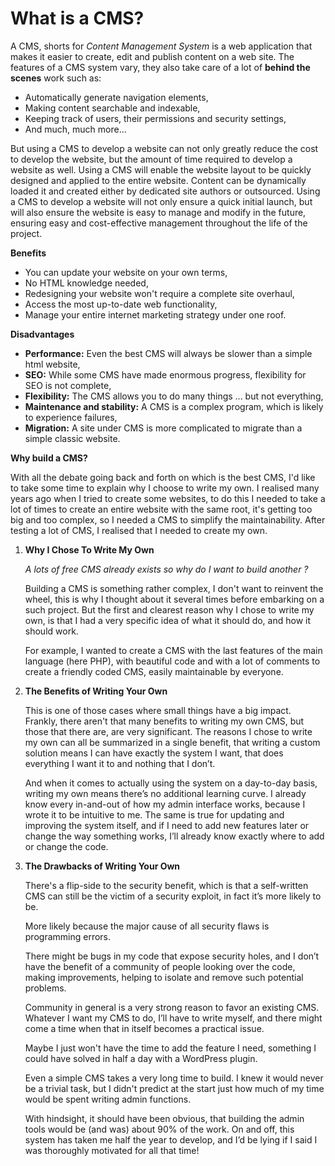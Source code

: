 # What is a CMS?

A CMS, shorts for _Content Management System_ is a web application that makes it easier to create, edit and publish content on a web site. The features of a CMS system vary, they also take care of a lot of **behind the scenes** work such as:

* Automatically generate navigation elements,
* Making content searchable and indexable,
* Keeping track of users, their permissions and security settings,
* And much, much more...

But using a CMS to develop a website can not only greatly reduce the cost to develop the website, but the amount of time required to develop a website as well. Using a CMS will enable the website layout to be quickly designed and applied to the entire website. Content can be dynamically loaded it and created either by dedicated site authors or outsourced. Using a CMS to develop a website will not only ensure a quick initial launch, but will also ensure the website is easy to manage and modify in the future, ensuring easy and cost-effective management throughout the life of the project.

**Benefits**

* You can update your website on your own terms,
* No HTML knowledge needed,
* Redesigning your website won't require a complete site overhaul,
* Access the most up-to-date web functionality,
* Manage your entire internet marketing strategy under one roof.

**Disadvantages**

* **Performance:** Even the best CMS will always be slower than a simple html website,
* **SEO:** While some CMS have made ​​enormous progress, flexibility for SEO is not complete,
* **Flexibility:** The CMS allows you to do many things ... but not everything,
* **Maintenance and stability:** A CMS is a complex program, which is likely to experience failures,
* **Migration:** A site under CMS is more complicated to migrate than a simple classic website.

**Why build a CMS?**

With all the debate going back and forth on which is the best CMS, I'd like to take some time to explain why I choose to write my own. I realised many years ago when I tried to create some websites, to do this I needed to take a lot of times to create an entire website with the same root, it's getting too big and too complex, so I needed a CMS to simplify the maintainability. After testing a lot of CMS, I realised that I needed to create my own.

1. **Why I Chose To Write My Own**

   _A lots of free CMS already exists so why do I want to build another ?_

   Building a CMS is something rather complex, I don't want to reinvent the wheel, this is why I thought about it several times before embarking on a such project. But the first and clearest reason why I chose to write my own, is that I had a very specific idea of what it should do, and how it should work.

   For example, I wanted to create a CMS with the last features of the main language \(here PHP\), with beautiful code and with a lot of comments to create a friendly coded CMS, easily maintainable by everyone.

2. **The Benefits of Writing Your Own**

   This is one of those cases where small things have a big impact. Frankly, there aren't that many benefits to writing my own CMS, but those that there are, are very significant. The reasons I chose to write my own can all be summarized in a single benefit, that writing a custom solution means I can have exactly the system I want, that does everything I want it to and nothing that I don’t.

   And when it comes to actually using the system on a day-to-day basis, writing my own means there’s no additional learning curve. I already know every in-and-out of how my admin interface works, because I wrote it to be intuitive to me. The same is true for updating and improving the system itself, and if I need to add new features later or change the way something works, I’ll already know exactly where to add or change the code.

3. **The Drawbacks of Writing Your Own**

   There's a flip-side to the security benefit, which is that a self-written CMS can still be the victim of a security exploit, in fact it’s more likely to be.

   More likely because the major cause of all security flaws is programming errors.

   There might be bugs in my code that expose security holes, and I don’t have the benefit of a community of people looking over the code, making improvements, helping to isolate and remove such potential problems.

   Community in general is a very strong reason to favor an existing CMS. Whatever I want my CMS to do, I’ll have to write myself, and there might come a time when that in itself becomes a practical issue.

   Maybe I just won't have the time to add the feature I need, something I could have solved in half a day with a WordPress plugin.

   Even a simple CMS takes a very long time to build. I knew it would never be a trivial task, but I didn't predict at the start just how much of my time would be spent writing admin functions.

   With hindsight, it should have been obvious, that building the admin tools would be \(and was\) about 90% of the work. On and off, this system has taken me half the year to develop, and I’d be lying if I said I was thoroughly motivated for all that time!

